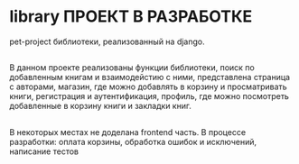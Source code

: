 # library ПРОЕКТ В РАЗРАБОТКЕ
pet-project библиотеки, реализованный на django.

##
В данном проекте реализованы функции библиотеки, поиск по добавленным книгам и взаимодейстию с ними, представлена страница с авторами, магазин, где можно добавлять в корзину и просматривать книги, регистрация и аутентификация, профиль, где можно посмотреть добавленные в корзину книги и закладки книг.

##
В некоторых местах не доделана frontend часть. В процессе разработки: оплата корзины, обработка ошибок и исключений, написание тестов
